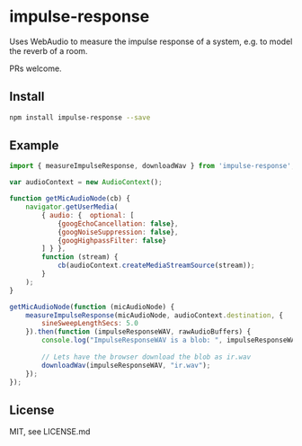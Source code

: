 # impulse-response

Uses WebAudio to measure the impulse response of a system, e.g. to model the reverb of a room.

PRs welcome.

## Install

```sh
npm install impulse-response --save
```

## Example

```js
import { measureImpulseResponse, downloadWav } from 'impulse-response';

var audioContext = new AudioContext();

function getMicAudioNode(cb) {
    navigator.getUserMedia(
        { audio: {  optional: [
            {googEchoCancellation: false},
            {googNoiseSuppression: false}, 
            {googHighpassFilter: false}  
        ] } },
        function (stream) {
            cb(audioContext.createMediaStreamSource(stream));
        }
    );    
}

getMicAudioNode(function (micAudioNode) {
    measureImpulseResponse(micAudioNode, audioContext.destination, {
        sineSweepLengthSecs: 5.0
    }).then(function (impulseResponseWAV, rawAudioBuffers) {
        console.log("ImpulseResponseWAV is a blob: ", impulseResponseWAV);
        
        // Lets have the browser download the blob as ir.wav
        downloadWav(impulseResponseWAV, "ir.wav");
    });
});

```

## License

MIT, see LICENSE.md
